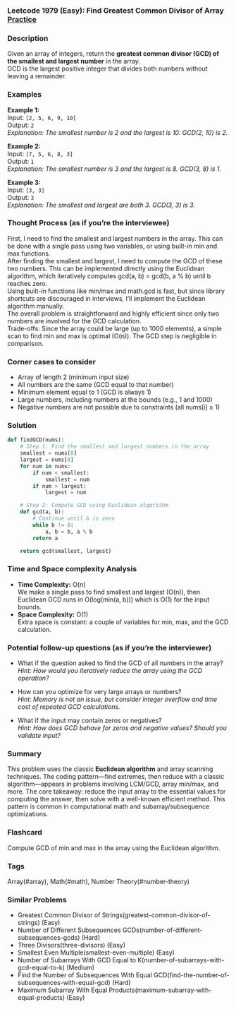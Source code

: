 ### Leetcode 1979 (Easy): Find Greatest Common Divisor of Array [Practice](https://leetcode.com/problems/find-greatest-common-divisor-of-array)

### Description  
Given an array of integers, return the **greatest common divisor (GCD) of the smallest and largest number** in the array.  
GCD is the largest positive integer that divides both numbers without leaving a remainder.

### Examples  

**Example 1:**  
Input: `[2, 5, 6, 9, 10]`  
Output: `2`  
*Explanation: The smallest number is 2 and the largest is 10. GCD(2, 10) is 2.*

**Example 2:**  
Input: `[7, 5, 6, 8, 3]`  
Output: `1`  
*Explanation: The smallest number is 3 and the largest is 8. GCD(3, 8) is 1.*

**Example 3:**  
Input: `[3, 3]`  
Output: `3`  
*Explanation: The smallest and largest are both 3. GCD(3, 3) is 3.*


### Thought Process (as if you’re the interviewee)  
First, I need to find the smallest and largest numbers in the array. This can be done with a single pass using two variables, or using built-in min and max functions.  
After finding the smallest and largest, I need to compute the GCD of these two numbers. This can be implemented directly using the Euclidean algorithm, which iteratively computes gcd(a, b) = gcd(b, a % b) until b reaches zero.  
Using built-in functions like min/max and math.gcd is fast, but since library shortcuts are discouraged in interviews, I’ll implement the Euclidean algorithm manually.  
The overall problem is straightforward and highly efficient since only two numbers are involved for the GCD calculation.  
Trade-offs: Since the array could be large (up to 1000 elements), a simple scan to find min and max is optimal (O(n)). The GCD step is negligible in comparison.

### Corner cases to consider  
- Array of length 2 (minimum input size)
- All numbers are the same (GCD equal to that number)
- Minimum element equal to 1 (GCD is always 1)
- Large numbers, including numbers at the bounds (e.g., 1 and 1000)
- Negative numbers are not possible due to constraints (all nums[i] ≥ 1)

### Solution

```python
def findGCD(nums):
    # Step 1: Find the smallest and largest numbers in the array
    smallest = nums[0]
    largest = nums[0]
    for num in nums:
        if num < smallest:
            smallest = num
        if num > largest:
            largest = num

    # Step 2: Compute GCD using Euclidean algorithm
    def gcd(a, b):
        # Continue until b is zero
        while b != 0:
            a, b = b, a % b
        return a

    return gcd(smallest, largest)
```

### Time and Space complexity Analysis  

- **Time Complexity:** O(n)  
  We make a single pass to find smallest and largest (O(n)), then Euclidean GCD runs in O(log(min(a, b))) which is O(1) for the input bounds.
- **Space Complexity:** O(1)  
  Extra space is constant: a couple of variables for min, max, and the GCD calculation.

### Potential follow-up questions (as if you’re the interviewer)  

- What if the question asked to find the GCD of all numbers in the array?  
  *Hint: How would you iteratively reduce the array using the GCD operation?*

- How can you optimize for very large arrays or numbers?  
  *Hint: Memory is not an issue, but consider integer overflow and time cost of repeated GCD calculations.*

- What if the input may contain zeros or negatives?  
  *Hint: How does GCD behave for zeros and negative values? Should you validate input?*

### Summary
This problem uses the classic **Euclidean algorithm** and array scanning techniques. The coding pattern—find extremes, then reduce with a classic algorithm—appears in problems involving LCM/GCD, array min/max, and more. The core takeaway: reduce the input array to the essential values for computing the answer, then solve with a well-known efficient method. This pattern is common in computational math and subarray/subsequence optimizations.


### Flashcard
Compute GCD of min and max in the array using the Euclidean algorithm.

### Tags
Array(#array), Math(#math), Number Theory(#number-theory)

### Similar Problems
- Greatest Common Divisor of Strings(greatest-common-divisor-of-strings) (Easy)
- Number of Different Subsequences GCDs(number-of-different-subsequences-gcds) (Hard)
- Three Divisors(three-divisors) (Easy)
- Smallest Even Multiple(smallest-even-multiple) (Easy)
- Number of Subarrays With GCD Equal to K(number-of-subarrays-with-gcd-equal-to-k) (Medium)
- Find the Number of Subsequences With Equal GCD(find-the-number-of-subsequences-with-equal-gcd) (Hard)
- Maximum Subarray With Equal Products(maximum-subarray-with-equal-products) (Easy)